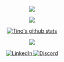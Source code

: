 <p align="center">
  <img src="https://media.tenor.com/-ADSNAJwwiMAAAAC/afro-samuri-samuri.gif"/>
</p>

<p align="center">
  <a href="https://github.com/tinomhishi/github-readme-streak-stats">
    <img src="https://github-readme-streak-stats.herokuapp.com/?user=tinomhishi&theme=dark"/>
  </a>
</p>

<p align="center">
  <a href="https://github.com/tinomhishi/github-readme-stats">
    <img align="center" src="https://github-readme-stats.vercel.app/api?username=tinomhishi&show_icons=true&include_all_commits=true&theme=dark" alt="Tino's github stats" />
  </a>
</p>

<p align="center">
  <a href="https://github.com/tinomhishi/github-readme-stats">
    <img align="center" src="https://github-readme-stats.vercel.app/api/top-langs/?username=tinomhishi&theme=dark" />
  </a>
</p>

<p align="center">
  <a href="https://www.linkedin.com/in//tinotenda-mhishi-723965102/">
    <img alt="LinkedIn" src="https://img.shields.io/badge/LinkedIn-%230077B5.svg?&style=for-the-badge&logo=linkedin&logoColor=white"/>
  </a>
    <a href="https://discord.com/users/tino0501">
    <img alt="Discord" src="https://img.shields.io/badge/Discord-%237289DA.svg?&style=for-the-badge&logo=discord&logoColor=white"/>
  </a>
</p>


